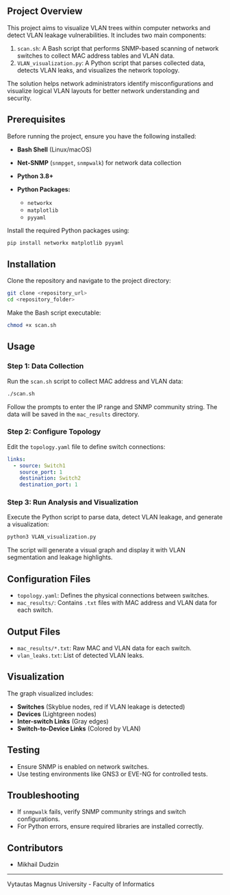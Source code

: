 ## Project Overview

This project aims to visualize VLAN trees within computer networks and detect VLAN leakage vulnerabilities. It includes two main components:

1. `scan.sh`: A Bash script that performs SNMP-based scanning of network switches to collect MAC address tables and VLAN data.
2. `VLAN_visualization.py`: A Python script that parses collected data, detects VLAN leaks, and visualizes the network topology.

The solution helps network administrators identify misconfigurations and visualize logical VLAN layouts for better network understanding and security.

## Prerequisites

Before running the project, ensure you have the following installed:

* **Bash Shell** (Linux/macOS)
* **Net-SNMP** (`snmpget`, `snmpwalk`) for network data collection
* **Python 3.8+**
* **Python Packages:**

  * `networkx`
  * `matplotlib`
  * `pyyaml`

Install the required Python packages using:

```bash
pip install networkx matplotlib pyyaml
```

## Installation

Clone the repository and navigate to the project directory:

```bash
git clone <repository_url>
cd <repository_folder>
```

Make the Bash script executable:

```bash
chmod +x scan.sh
```

## Usage

### Step 1: Data Collection

Run the `scan.sh` script to collect MAC address and VLAN data:

```bash
./scan.sh
```

Follow the prompts to enter the IP range and SNMP community string. The data will be saved in the `mac_results` directory.

### Step 2: Configure Topology

Edit the `topology.yaml` file to define switch connections:

```yaml
links:
  - source: Switch1
    source_port: 1
    destination: Switch2
    destination_port: 1
```

### Step 3: Run Analysis and Visualization

Execute the Python script to parse data, detect VLAN leakage, and generate a visualization:

```bash
python3 VLAN_visualization.py
```

The script will generate a visual graph and display it with VLAN segmentation and leakage highlights.

## Configuration Files

* `topology.yaml`: Defines the physical connections between switches.
* `mac_results/`: Contains `.txt` files with MAC address and VLAN data for each switch.

## Output Files

* `mac_results/*.txt`: Raw MAC and VLAN data for each switch.
* `vlan_leaks.txt`: List of detected VLAN leaks.

## Visualization

The graph visualized includes:

* **Switches** (Skyblue nodes, red if VLAN leakage is detected)
* **Devices** (Lightgreen nodes)
* **Inter-switch Links** (Gray edges)
* **Switch-to-Device Links** (Colored by VLAN)

## Testing

* Ensure SNMP is enabled on network switches.
* Use testing environments like GNS3 or EVE-NG for controlled tests.

## Troubleshooting

* If `snmpwalk` fails, verify SNMP community strings and switch configurations.
* For Python errors, ensure required libraries are installed correctly.

## Contributors

* Mikhail Dudzin

---

Vytautas Magnus University - Faculty of Informatics

